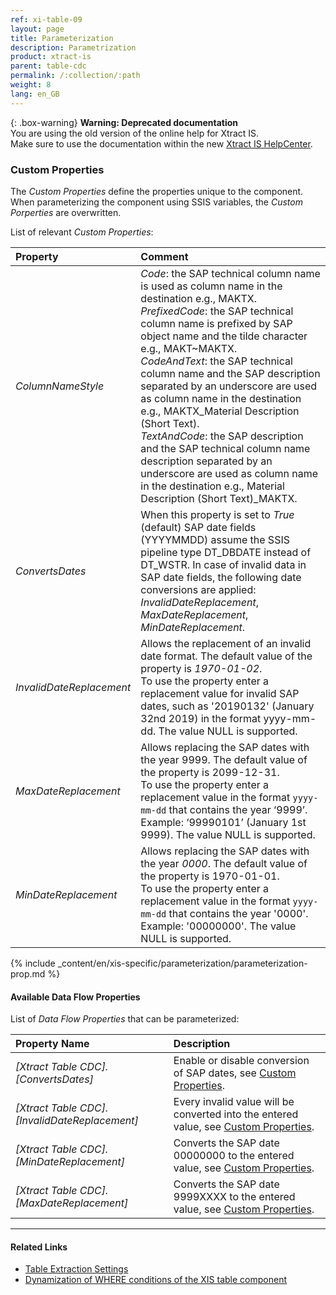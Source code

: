 ```yaml
---
ref: xi-table-09
layout: page
title: Parameterization 
description: Parametrization 
product: xtract-is
parent: table-cdc
permalink: /:collection/:path
weight: 8
lang: en_GB
---
```


{: .box-warning}
**Warning: Deprecated documentation** <br>
You are using the old version of the online help for Xtract IS.<br>
Make sure to use the documentation within the new [Xtract IS HelpCenter](https://helpcenter.theobald-software.com/xtract-is/documentation/introduction/).

<link rel="canonical" href="https://help.theobald-software.com/en/xtract-is/table/table-parametrization" />

### Custom Properties

The *Custom Properties* define the properties unique to the component.
When parameterizing the component using SSIS variables, the *Custom Porperties* are overwritten.

List of relevant *Custom Properties*:

|Property|Comment|
|:----|:----|
| *ColumnNameStyle* | *Code*: the SAP technical column name is used as column name in the destination e.g., MAKTX. <br>*PrefixedCode*: the SAP technical column name is prefixed by SAP object name and the tilde character e.g., MAKT~MAKTX. <br>*CodeAndText*: the SAP technical column name and the SAP description separated by an underscore are used as column name in the destination e.g., MAKTX_Material Description (Short Text).<br>*TextAndCode*: the SAP description and the SAP technical column name description separated by an underscore are used as column name in the destination e.g., Material Description (Short Text)_MAKTX. |
| *ConvertsDates* | When this property is set to *True* (default) SAP date fields (YYYYMMDD) assume the SSIS pipeline type DT_DBDATE instead of DT_WSTR. In case of invalid data in SAP date fields, the following date conversions are applied: <br>*InvalidDateReplacement*, *MaxDateReplacement*, *MinDateReplacement*. |
| *InvalidDateReplacement* | Allows the replacement of an invalid date format. The default value of the property is *1970-01-02*. <br>To use the property enter a replacement value for invalid SAP dates, such as '20190132' (January 32nd  2019) in the format yyyy-mm-dd. The value NULL is supported.|
| *MaxDateReplacement* | Allows replacing the SAP dates with the year 9999. The default value of the property is 2099-12-31. <br>To use the property enter a replacement value in the format `yyyy-mm-dd` that contains the year ‘9999’. Example: ‘99990101’ (January 1st 9999). The value NULL is supported.|
| *MinDateReplacement* | Allows replacing the SAP dates with the year *0000*. The default value of the property is 1970-01-01. <br>To use the property enter a replacement value in the format `yyyy-mm-dd` that contains the year '0000'. Example: '00000000'. The value NULL is supported.|

{% include _content/en/xis-specific/parameterization/parameterization-prop.md  %}

#### Available Data Flow Properties
List of *Data Flow Properties* that can be parameterized:

|Property Name|Description|
|:----|:----|
| *[Xtract Table CDC].[ConvertsDates]*|Enable or disable conversion of SAP dates, see [Custom Properties](#custom-properties). |
| *[Xtract Table CDC].[InvalidDateReplacement]*|Every invalid value will be converted into the entered value, see [Custom Properties](#custom-properties).|
| *[Xtract Table CDC].[MinDateReplacement]*|Converts the SAP date 00000000 to the entered value, see [Custom Properties](#custom-properties).|
| *[Xtract Table CDC].[MaxDateReplacement]*|Converts the SAP date 9999XXXX to the entered value, see [Custom Properties](#custom-properties).|


****
#### Related Links
- [Table Extraction Settings](./extraction-settings) <br>
- [Dynamization of WHERE conditions of the XIS table component](https://kb.theobald-software.com/tables/xtract-is-Dynamization-of-WHERE-conditions-of-the-XIS-table-components)
